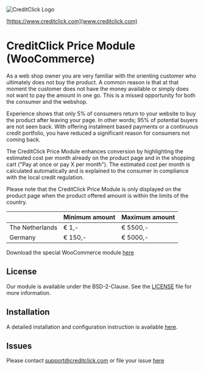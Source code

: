 ![]( https://ecom.creditclick.com/logo_rounded_med.png "CreditClick Logo")

[https://www.creditclick.com](www.creditclick.com)

# CreditClick Price Module (WooCommerce)

As a web shop owner you are very familiar with the orienting customer who ultimately does not
buy the product. A common reason is that at that moment the customer does not have the money
available or simply does not want to pay the amount in one go. This is a missed opportunity for
both the consumer and the webshop.

Experience shows that only 5% of consumers return to your website to buy the product after
leaving your page. In other words; 95% of potential buyers are not seen back. With offering
instalment based payments or a continuous credit portfolio, you have reduced a significant reason
for consumers not coming back.

The CreditClick Price Module enhances conversion by highlighting the estimated cost per month already on the product page and in the shopping cart ("Pay at once or pay X per month").  The estimated cost per month is calculated automatically and is explained to the consumer in compliance with the local credit regulation.

Please note that the CreditClick Price Module is only displayed on the product page when the
product offered amount is within the limits of the country.

|  | Minimum amount | Maximum amount |
| --- |---| --- |
| The Netherlands | € 1,- | € 5500,- |
| Germany  | € 150,- | € 5000,- |

Download the special WooCommerce module [here](https://github.com/CreditClick/PriceModuleWooCommerce/releases)

## License

Our module is available under the BSD-2-Clause. See the [LICENSE](https://github.com/CreditClick/PriceModuleWooCommerce/blob/master/LICENSE) file for more information.

## Installation

A detailed installation and configuration instruction is available [here](https://github.com/CreditClick/PriceModuleWooCommerce/wiki).

## Issues

Please contact [support@creditclick.com](mailto:support@creditclick.com) or file your issue [here](https://github.com/CreditClick/PriceModuleWooCommerce/issues)
